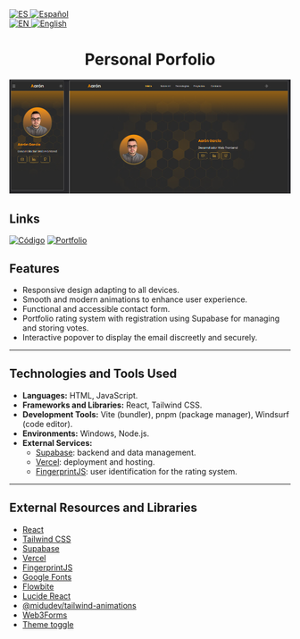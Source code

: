 <a href="./README.md">
    <img src="https://flagcdn.com/es.svg" alt="ES" height="24" />
    <img src="https://img.shields.io/badge/ES-gray?style=for-the-badge" alt="Español" style="height: 24px; width: auto;" />
 </a></br>

  <a href="./README.en.md">
    <img src="https://flagcdn.com/gb.svg" alt="EN" height="24" width="35px" />
    <img src="https://img.shields.io/badge/EN-gray?style=for-the-badge" alt="English" style="height: 24px; width: auto;"  />
  </a>

<div align="center">
    
# Personal Porfolio
    
![](public/assets/images/screenshot.png)
</div>

## Links

[![Código](https://img.shields.io/badge/GitHub-100000?style=for-the-badge&logo=github&logoColor=white)](https://github.com/Aaron-GF/portfolio_personal.git)
[![Portfolio](https://img.shields.io/badge/Portfolio-255E63?style=for-the-badge&logo=About.me&logoColor=white)](https://portfolio-dev-web-aaron-gf.vercel.app/)

## Features

- Responsive design adapting to all devices.
- Smooth and modern animations to enhance user experience.
- Functional and accessible contact form.
- Portfolio rating system with registration using Supabase for managing and storing votes.
- Interactive popover to display the email discreetly and securely.

---

## Technologies and Tools Used

- **Languages:** HTML, JavaScript.
- **Frameworks and Libraries:** React, Tailwind CSS.
- **Development Tools:** Vite (bundler), pnpm (package manager), Windsurf (code editor).
- **Environments:** Windows, Node.js.
- **External Services:**
  - [Supabase](https://supabase.com/): backend and data management.
  - [Vercel](https://vercel.com/): deployment and hosting.
  - [FingerprintJS](https://fingerprint.com/): user identification for the rating system.

---

## External Resources and Libraries

- [React](https://reactjs.org/)
- [Tailwind CSS](https://tailwindcss.com/)
- [Supabase](https://supabase.com/)
- [Vercel](https://vercel.com/)
- [FingerprintJS](https://fingerprint.com/)
- [Google Fonts](https://fonts.google.com/)
- [Flowbite](https://flowbite.com/)
- [Lucide React](https://lucide.dev/)
- [@midudev/tailwind-animations](https://tailwindcss-animations.vercel.app/)
- [Web3Forms](https://web3forms.com/)
- [Theme toggle](https://theme-toggle.rdsx.dev/)

